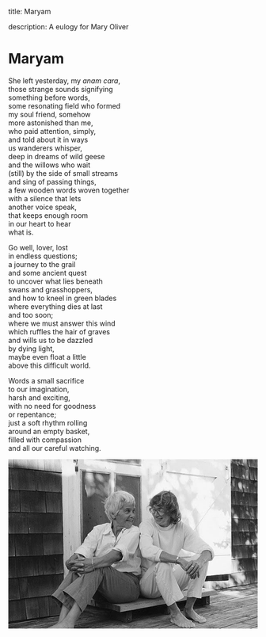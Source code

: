title: Maryam

description: A eulogy for Mary Oliver

# Maryam

She left yesterday, my _anam cara_,  
those strange sounds signifying  
something before words,  
some resonating field who formed  
my soul friend, somehow  
more astonished than me,  
who paid attention, simply,  
and told about it in ways  
us wanderers whisper,  
deep in dreams of wild geese  
and the willows who wait  
(still) by the side of small streams  
and sing of passing things,  
a few wooden words woven together  
with a silence that lets  
another voice speak,  
that keeps enough room  
in our heart to hear  
what is.  
  
Go well, lover, lost  
in endless questions;  
a journey to the grail  
and some ancient quest  
to uncover what lies beneath  
swans and grasshoppers,  
and how to kneel in green blades  
where everything dies at last  
and too soon;  
where we must answer this wind  
which ruffles the hair of graves  
and wills us to be dazzled  
by dying light,  
maybe even float a little  
above this difficult world.  
  
Words a small sacrifice  
to our imagination,  
harsh and exciting,  
with no need for goodness  
or repentance;  
just a soft rhythm rolling  
around an empty basket,  
filled with compassion  
and all our careful watching.  

![Mary in love](./img/mary_oliver.jpg)